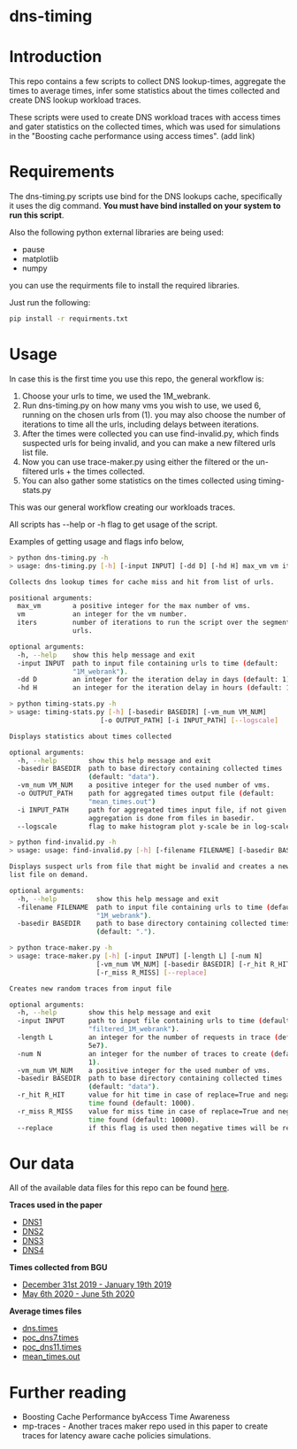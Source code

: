 # dns-timing

# Introduction

This repo contains a few scripts to collect DNS lookup-times, aggregate the times to average times, infer some statistics about the times collected and create DNS lookup workload traces.

These scripts were used to create DNS workload traces with access times and gater statistics on the collected times, which was used for simulations in the "Boosting cache performance using access times". (add link)

# Requirements

The dns-timing.py scripts use bind for the DNS lookups cache, specifically it uses the dig command. **You must have bind installed on your system to run this script**.

Also the following python external libraries are being used:
* pause
* matplotlib
* numpy

you can use the requirments file to install the required libraries.

Just run the following:
```bash
pip install -r requirments.txt
```

# Usage

In case this is the first time you use this repo, the general workflow is:
1. Choose your urls to time, we used the 1M_webrank.
2. Run dns-timing.py on how many vms you wish to use, we used 6, running on the chosen urls from (1). you may also choose the number of iterations to time all the urls, including delays between iterations.
3. After the times were collected you can use find-invalid.py, which finds suspected urls for being invalid, and you can make a new filtered urls list file.
4. Now you can use trace-maker.py using either the filtered or the un-filtered urls + the times collected.
5. You can also gather some statistics on the times collected using timing-stats.py

This was our general workflow creating our workloads traces.

All scripts has --help or -h flag to get usage of the script.

Examples of getting usage and flags info below,

```bash
> python dns-timing.py -h
> usage: dns-timing.py [-h] [-input INPUT] [-dd D] [-hd H] max_vm vm iters

Collects dns lookup times for cache miss and hit from list of urls.

positional arguments:
  max_vm        a positive integer for the max number of vms.
  vm            an integer for the vm number.
  iters         number of iterations to run the script over the segment of
                urls.

optional arguments:
  -h, --help    show this help message and exit
  -input INPUT  path to input file containing urls to time (default:
                "1M_webrank").
  -dd D         an integer for the iteration delay in days (default: 1).
  -hd H         an integer for the iteration delay in hours (default: 1).
```

```bash
> python timing-stats.py -h
> usage: timing-stats.py [-h] [-basedir BASEDIR] [-vm_num VM_NUM]
                       [-o OUTPUT_PATH] [-i INPUT_PATH] [--logscale]

Displays statistics about times collected

optional arguments:
  -h, --help        show this help message and exit
  -basedir BASEDIR  path to base directory containing collected times
                    (default: "data").
  -vm_num VM_NUM    a positive integer for the used number of vms.
  -o OUTPUT_PATH    path for aggregated times output file (default:
                    "mean_times.out")
  -i INPUT_PATH     path for aggregated times input file, if not given
                    aggregation is done from files in basedir.
  --logscale        flag to make histogram plot y-scale be in log-scale.
```

```bash
> python find-invalid.py -h
> usage: usage: find-invalid.py [-h] [-filename FILENAME] [-basedir BASEDIR]

Displays suspect urls from file that might be invalid and creates a new urls
list file on demand.

optional arguments:
  -h, --help          show this help message and exit
  -filename FILENAME  path to input file containing urls to time (default:
                      "1M_webrank").
  -basedir BASEDIR    path to base directory containing collected times
                      (default: ".").
```

```bash
> python trace-maker.py -h
> usage: trace-maker.py [-h] [-input INPUT] [-length L] [-num N]
                      [-vm_num VM_NUM] [-basedir BASEDIR] [-r_hit R_HIT]
                      [-r_miss R_MISS] [--replace]

Creates new random traces from input file

optional arguments:
  -h, --help        show this help message and exit
  -input INPUT      path to input file containing urls to time (default:
                    "filtered_1M_webrank").
  -length L         an integer for the number of requests in trace (default:
                    5e7).
  -num N            an integer for the number of traces to create (default:
                    1).
  -vm_num VM_NUM    a positive integer for the used number of vms.
  -basedir BASEDIR  path to base directory containing collected times
                    (default: "data").
  -r_hit R_HIT      value for hit time in case of replace=True and negative
                    time found (default: 1000).
  -r_miss R_MISS    value for miss time in case of replace=True and negative
                    time found (default: 10000).
  --replace         if this flag is used then negative times will be replaced.
```

# Our data

All of the available data files for this repo can be found [here](https://drive.google.com/drive/folders/1znXAK1suZzmg0aJ3HzRMrykIAXRIyrBu?usp=sharing).

**Traces used in the paper**
* [DNS1]()
* [DNS2]()
* [DNS3]()
* [DNS4]()

**Times collected from BGU**
* [December 31st 2019 - January 19th 2019](https://drive.google.com/drive/folders/1iPBfbX5WaUCeWmFdHEuM-xrmcM-CSYYB?usp=sharing)
* [May 6th 2020 - June 5th 2020](https://drive.google.com/drive/folders/1i2CofHd_gwsH6it4dvjKsU7rSKr9DFJP?usp=sharing)

**Average times files**
* [dns.times](https://drive.google.com/file/d/1gE3F-M4jQtmN_Nue8KnXFW0Y1V0PxcDc/view?usp=sharing)
* [poc_dns7.times](https://drive.google.com/file/d/1YKZvOafSJOxo43roPbIATgFvhBPu_UGc/view?usp=sharing)
* [poc_dns11.times](https://drive.google.com/file/d/1WTpLfJE8maXHgZ9uI5XhdZ4giFNhyiiS/view?usp=sharing)
* [mean_times.out](https://drive.google.com/file/d/1Hc5XogvvN_w7eZkWSILSVFk-Bun1ykTo/view?usp=sharing)

# Further reading
* Boosting Cache Performance byAccess Time Awareness
* mp-traces - Another traces maker repo used in this paper to create traces for latency aware cache policies simulations.
